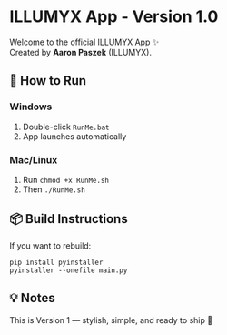 # ILLUMYX App - Version 1.0

Welcome to the official ILLUMYX App ✨  
Created by **Aaron Paszek** (ILLUMYX).

## 🔧 How to Run
### Windows
1. Double-click `RunMe.bat`
2. App launches automatically

### Mac/Linux
1. Run `chmod +x RunMe.sh`
2. Then `./RunMe.sh`

## 📦 Build Instructions
If you want to rebuild:
```
pip install pyinstaller
pyinstaller --onefile main.py
```

## 💡 Notes
This is Version 1 — stylish, simple, and ready to ship 🚀
